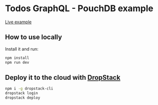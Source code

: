 # Todos GraphQL - PouchDB example

[Live example](https://subkit-todos-api.cloud.dropstack.run/graphql)

## How to use locally

Install it and run:

```bash
npm install
npm run dev
```

## Deploy it to the cloud with [DropStack](https://dropstack.run)

```bash
npm i -g dropstack-cli
dropstack login
dropstack deploy
```